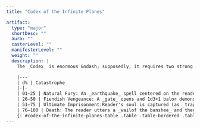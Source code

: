 ```yaml
---
title: "Codex of the Infinite Planes"

artifact:
  type: "major"
  shortDesc: ""
  aura: ""
  casterLevel: ""
  manifesterLevel: ""
  weight: ""
  description: |
    The _Codex_ is enormous &ndash; supposedly, it requires two strong men to lift it. No matter how many pages are turned, another always remains. Anyone opening the _Codex_ for the first time is utterly annihilated, as with a _destruction_ spell (Fortitude DC 30 for only 10d6 damage). Those who survive can peruse its pages and learn its powers, though not without risk. Each day spent studying the _Codex_ allows the reader to make a Spellcraft check (DC 50) to learn one of its powers (choose the power learned randomly; add a +1 circumstance bonus on the check per additional day spent reading until a power is learned). However, each day of study also forces the reader to make a Will save (DC 30 + 1 per day of study) to avoid being driven insane (as the _insanity_ spell). The powers of the _Codex of the Infinite Planes_ are as follows: _astral projection, banishment, elemental swarm, gate, greater planar ally, greater planar binding, plane shift_, and _soul bind_. Each is usable at will by the owner of the _Codex_ (assuming that he or she has learned how to access the power). The _Codex of the Infinite Planes_ has a caster level of 30th for the purposes of all powers and catastrophes, and all saving throw DCs are 20 + spell level. Activating any power requires both a Concentration check and a Spellcraft check (DC 40 + twice the spell level of the power; the character can't take 10 on this check). Any failure on either check indicates a catastrophe befalls the user (roll on the table below for the effect). A character can only incur one catastrophe per power use, even if he or she fails both checks.

    |---
    | d% | Catastrophe
    |-|-
    | 01–25 | Natural Fury: An _earthquake_ spell centered on the reader strikes every round for 1 minute, and anintensified _storm of vengeance_ spell is centered and targeted on thereader.
    | 26–50 | Fiendish Vengeance: A _gate_ opens and 1d3+1 balor demons, pit fiends, or similar evil outsidersimmediately step through and attempt to destroy the owner of the _Codex_.
    | 51–75 | Ultimate Imprisonment:Reader's soul is captured (as _trap the soul_; no save allowed) in arandom gem somewhere on the plane while his or her body is entombed beneaththe earth (as _imprisonment_).
    | 76–100 | Death: The reader utters a _wailof the banshee_ and then is subject to a _destruction_ spell. Thisrepeats every round for 10 rounds until the reader is dead.
    {: #codex-of-the-infinite-planes-table .table .table-bordered .table-hover .table-striped data-caption="Table: Codex of the Infinite Planes" }
---
```

